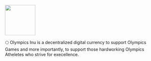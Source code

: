<head>
  <link rel="shortcut icon" type="image/png" href="favicon.png">
  <link rel="shortcut icon" type="image/x-icon" href="favicon.ico">
  <meta name="twitter:image" content="https://github.com/olympicsinu/olympicsinu.github.io/main/coin.png" />
</head>
<img src="https://github.com/olympicsinu/olympicsinu.github.io/main/coin.png" width="100" height="100">

🌕 Olympics Inu is a decentralized digital currency to support Olympics Games and more importantly, to support those hardworking Olympics Atheletes who strive for execellence.
